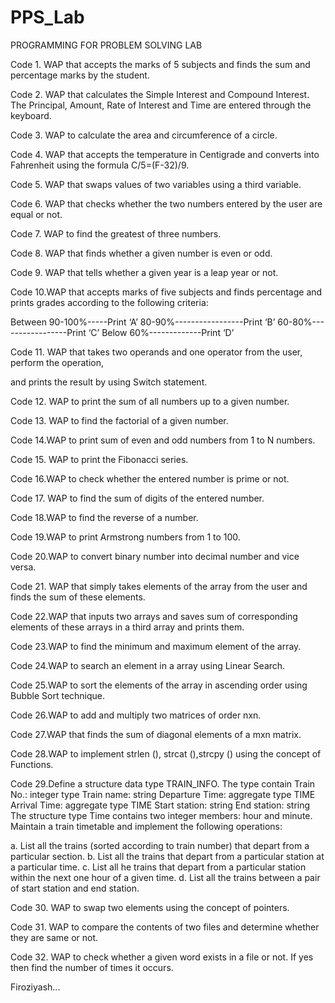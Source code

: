 # PPS_Lab

PROGRAMMING FOR PROBLEM SOLVING LAB 

Code 1. WAP that accepts the marks of 5 subjects and finds the sum and percentage marks
by the student.

Code 2. WAP that calculates the Simple Interest and Compound Interest. The Principal,
Amount, Rate of Interest and Time are entered through the keyboard.

Code 3. WAP to calculate the area and circumference of a circle.

Code 4. WAP that accepts the temperature in Centigrade and converts into Fahrenheit using the formula C/5=(F-32)/9.

Code 5. WAP that swaps values of two variables using a third variable.

Code 6. WAP that checks whether the two numbers entered by the user are equal or not.

Code 7. WAP to find the greatest of three numbers.

Code 8. WAP that finds whether a given number is even or odd.

Code 9. WAP that tells whether a given year is a leap year or not.

Code 10.WAP that accepts marks of five subjects and finds percentage and prints grades
according to the following criteria:

Between 90-100%-----Print ‘A’
80-90%-----------------Print ‘B’
60-80%-----------------Print ‘C’
Below 60%-------------Print ‘D’

Code 11. WAP that takes two operands and one operator from the user, perform the operation,

and prints the result by using Switch statement.

Code 12. WAP to print the sum of all numbers up to a given number.

Code 13. WAP to find the factorial of a given number.

Code 14.WAP to print sum of even and odd numbers from 1 to N numbers.

Code 15. WAP to print the Fibonacci series.

Code 16.WAP to check whether the entered number is prime or not.

Code 17. WAP to find the sum of digits of the entered number.

Code 18.WAP to find the reverse of a number.

Code 19.WAP to print Armstrong numbers from 1 to 100.

Code 20.WAP to convert binary number into decimal number and vice versa.

Code 21. WAP that simply takes elements of the array from the user and finds the sum of these elements.

Code 22.WAP that inputs two arrays and saves sum of corresponding elements of these arrays in a third array and prints them.

Code 23.WAP to find the minimum and maximum element of the array.

Code 24.WAP to search an element in a array using Linear Search.

Code 25.WAP to sort the elements of the array in ascending order using Bubble Sort technique.

Code 26.WAP to add and multiply two matrices of order nxn.

Code 27.WAP that finds the sum of diagonal elements of a mxn matrix.

Code 28.WAP to implement strlen (), strcat (),strcpy () using the concept of Functions.

Code 29.Define a structure data type TRAIN_INFO. The type contain Train No.: integer type Train name: string Departure Time: aggregate type TIME Arrival Time: aggregate type TIME Start station: string End station: string The structure type Time contains two integer members: hour and minute. Maintain a train timetable and implement the following operations:

a. List all the trains (sorted according to train number) that depart from a particular
section.
b. List all the trains that depart from a particular station at a particular time.
c. List all he trains that depart from a particular station within the next one hour of
a given time.
d. List all the trains between a pair of start station and end station.

Code 30. WAP to swap two elements using the concept of pointers.

Code 31. WAP to compare the contents of two files and determine whether they are same or not.

Code 32. WAP to check whether a given word exists in a file or not. If yes then find the number of
times it occurs.


Firoziyash...
